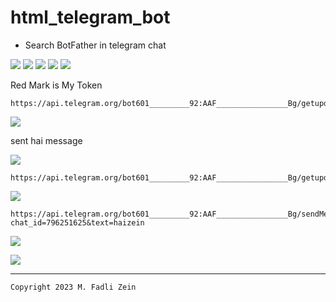 # html_telegram_bot

- Search BotFather in telegram chat

![](/preview/preview1.png)
![](/preview/preview2.png)
![](/preview/preview3.png)
![](/preview/preview4.png)
![](/preview/preview5.png)

Red Mark is My Token

```
https://api.telegram.org/bot601_________92:AAF________________Bg/getupdates
```

![](/preview/preview5.1.png)

sent hai message

![](/preview/preview5.2.png)

```
https://api.telegram.org/bot601_________92:AAF________________Bg/getupdates
```

![](/preview/preview6.png)

```
https://api.telegram.org/bot601_________92:AAF________________Bg/sendMessage?chat_id=796251625&text=haizein
```

![](/preview/preview7.png)

![](/preview/preview8.png)

---

```
Copyright 2023 M. Fadli Zein
```
